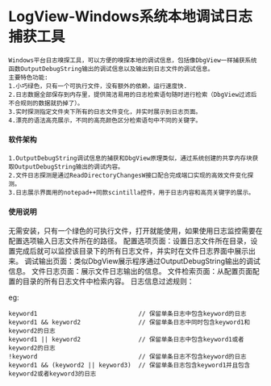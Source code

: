 # LogView-Windows系统本地调试日志捕获工具


```
Windows平台日志嗅探工具，可以方便的嗅探本地的调试信息，包括像DbgView一样捕获系统函数OutputDebugString输出的调试信息以及输出到日志文件的调试信息。
主要特色功能:
1.小巧绿色，只有一个可执行文件，没有额外的依赖，运行速度快.
2.日志数据全部保存到内存里，提供简洁易用的日志检索语句随时进行检索（DbgView过滤后不合规则的数据就扔掉了）。
3.实时探测指定文件夹下所有的日志文件变化，并实时展示到日志页面。
4.漂亮的语法高亮展示，不同的高亮颜色区分检索语句中不同的关键字。
```

#### 软件架构

```
1.OutputDebugString调试信息的捕获和DbgView原理类似，通过系统创建的共享内存块获取OutputDebugString输出的调试内容。
2.文件日志探测是通过ReadDirectoryChangesW接口配合完成端口实现的高效文件变化探测。
3.日志展示界面用的notepad++同款scintilla控件，用于日志内容和高亮关键字的展示。
```



#### 使用说明
无需安装，只有一个绿色的可执行文件，打开就能使用，如果使用日志监控需要在配置选项输入日志文件所在的路径。
配置选项页面：设置日志文件所在目录，设置完成后就可以监控该目录下的所有日志文件，并实时在文件日志界面中展示出来。
调试输出页面：类似DbgView展示程序通过OutputDebugString输出的调试信息。
文件日志页面：展示文件日志输出的信息。
文件检索页面：从配置页面配置的目录的所有日志文件中检索内容。
日志信息过滤规则：


eg:
```
keyword1                            // 保留单条日志中包含keyword的日志
keyword1 && keyword2                // 保留单条日志中同时包含keyword1和keyword2的日志
keyword1 || keyword2                // 保留单条日志中包含keyword1或者keyword2的日志
!keyword                            // 保留单条日志不包含keyword的日志
keyword1 && (keyword2 || keyword3)  // 保留单条日志包含keyword1并且包含keyword2或者keyword3的日志
```

